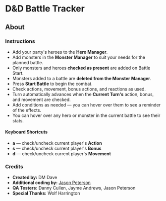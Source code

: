 # D&D Battle Tracker

## About

### Instructions
- Add your party's heroes to the **Hero Manager**.
- Add monsters in the **Monster Manager** to suit your needs for the planned battle.
- Only monsters and heroes **checked as present** are added on Battle Start.
- Monsters added to a battle are **deleted from the Monster Manager**.
- Press **Start Battle** to begin the combat.
- Check actions, movement, bonus actions, and reactions as used.
- Turn automatically advances when the **Current Turn's** action, bonus, and movement are checked.
- Add conditions as needed — you can hover over them to see a reminder of the effects.
- You can hover over any hero or monster in the current battle to see their stats.

#### Keyboard Shortcuts
- **a** — check/uncheck current player's **Action**  
- **s** — check/uncheck current player's **Bonus**  
- **d** — check/uncheck current player's **Movement**  

### Credits
- **Created by:** DM Dave  
- **Additional coding by:** [Jason Peterson](https://madmilliner.github.io/jasonPeterson/)  
- **QA Testers:** Danny Cullen, Jayme Andrews, Jason Peterson  
- **Special Thanks:** Wolf Harrington
